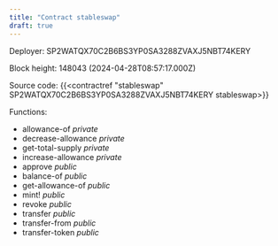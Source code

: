 ```yaml
---
title: "Contract stableswap"
draft: true
---
```

Deployer: SP2WATQX70C2B6BS3YP0SA3288ZVAXJ5NBT74KERY


 



Block height: 148043 (2024-04-28T08:57:17.000Z)

Source code: {{<contractref "stableswap" SP2WATQX70C2B6BS3YP0SA3288ZVAXJ5NBT74KERY stableswap>}}

Functions:

* allowance-of _private_
* decrease-allowance _private_
* get-total-supply _private_
* increase-allowance _private_
* approve _public_
* balance-of _public_
* get-allowance-of _public_
* mint! _public_
* revoke _public_
* transfer _public_
* transfer-from _public_
* transfer-token _public_
